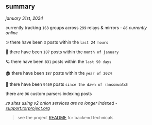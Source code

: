 
## summary
_january 31st, 2024_

currently tracking `163` groups across `299` relays & mirrors - _`86` currently online_

⏲ there have been `3` posts within the `last 24 hours`

🦈 there have been `187` posts within the `month of january`

🪐 there have been `831` posts within the `last 90 days`

🏚 there have been `187` posts within the `year of 2024`

🦕 there have been `9469` posts `since the dawn of ransomwatch`

there are `96` custom parsers indexing posts

_`20` sites using v2 onion services are no longer indexed - [support.torproject.org](https://support.torproject.org/onionservices/v2-deprecation/)_

> see the project [README](https://github.com/joshhighet/ransomwatch#ransomwatch--) for backend technicals
